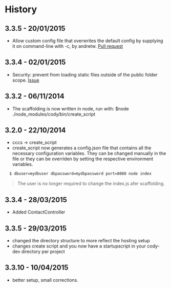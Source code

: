 # History
## 3.3.5 - 20/01/2015
* Allow custom config file that overwrites the default config by supplying it on command-line with -c, by andretw. [Pull request](https://github.com/jcoppieters/cody/pull/17)

## 3.3.4 - 02/01/2015
* Security: prevent from loading static files outside of the public folder scope. [Issue](https://github.com/jcoppieters/cody/issues/16)

## 3.3.2 - 06/11/2014
* The scaffolding is now written in node, run with: $node ./node_modules/cody/bin/create_script

## 3.2.0 - 22/10/2014

* cccs -> create_script
* create_script now generates a config.json file that contains all the necessary configuration variables. They can be changed manually in the file or they can be overriden by setting the respective environment variables.
```bash
  $ dbuser=mydbuser dbpassword=mydbpassword port=8080 node index
```

> The user is no longer required to change the index.js afer scaffolding.

## 3.3.4 - 28/03/2015
* Added ContactController

## 3.3.5 - 29/03/2015
* changed the directory structure to more reflect the hosting setup
* changes create script and you now have a startupscript in your cody-dev directory per project

## 3.3.10 - 10/04/2015
* better setup, small corrections.
